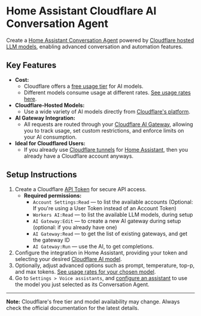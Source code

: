 # Home Assistant Cloudflare AI Conversation Agent

Create a [Home Assistant Conversation Agent](https://www.home-assistant.io/voice_control/) powered by [Cloudflare hosted LLM models](https://developers.cloudflare.com/workers-ai/models/), enabling advanced conversation and automation features.

## Key Features
- **Cost:**
  - Cloudflare offers a [free usage tier](https://developers.cloudflare.com/workers-ai/platform/pricing/) for AI models.
  - Different models consume usage at different rates. [See usage rates here](https://developers.cloudflare.com/workers-ai/platform/usage/).
- **Cloudflare-Hosted Models:**
  - Use a wide variety of AI models directly from [Cloudflare's platform](https://developers.cloudflare.com/workers-ai/models/).
- **AI Gateway Integration:**
  - All requests are routed through your [Cloudflare AI Gateway](https://developers.cloudflare.com/ai-gateway/), allowing you to track usage, set custom restrictions, and enforce limits on your AI consumption.
- **Ideal for Cloudflared Users:**
  - If you already use [Cloudflare tunnels](https://developers.cloudflare.com/cloudflare-one/connections/connect-apps/) for [Home Assistant](https://github.com/brenner-tobias/addon-cloudflared), then you already have a Cloudflare account anyways.

## Setup Instructions

1. Create a Cloudflare [API Token](https://developers.cloudflare.com/fundamentals/api/get-started/create-token/) for secure API access.
   - **Required permissions:**
     - `Account Settings:Read` — to list the available accounts (Optional: If you're using a User Token instead of an Account Token)
     - `Workers AI:Read` — to list the available LLM models, during setup
     - `AI Gateway:Edit` — to create a new AI gateway during setup (optional: if you already have one)
     - `AI Gateway:Read` — to get the list of existing gateways, and get the gateway ID
     - `AI Gateway:Run` — use the AI, to get completions.
2. Configure the integration in Home Assistant, providing your token and selecting your desired [Cloudflare AI model](https://developers.cloudflare.com/workers-ai/models/).
3. Optionally, adjust advanced options such as prompt, temperature, top-p, and max tokens. [See usage rates for your chosen model](https://developers.cloudflare.com/workers-ai/platform/usage/).
4. Go to `Settings > Voice assistants`, and [configure an assistant](https://www.home-assistant.io/voice_control/voice_remote_local_assistant/) to use the model you just selected as its Conversation Agent.

---

**Note:** Cloudflare's free tier and model availability may change. Always check the official documentation for the latest details.
